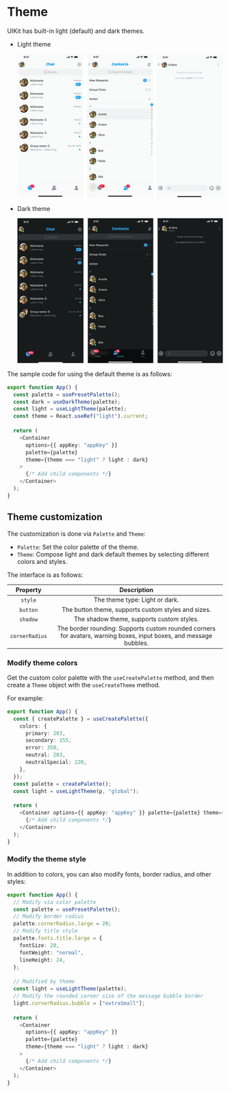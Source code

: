 # Theme

UIKit has built-in light (default) and dark themes. 

- Light theme

  ![Light theme](../../assets/images/light_theme.png)

- Dark theme

  ![Dark theme](../../assets/images/dark_theme.png)

The sample code for using the default theme is as follows:

```typescript
export function App() {
  const palette = usePresetPalette();
  const dark = useDarkTheme(palette);
  const light = useLightTheme(palette);
  const theme = React.useRef("light").current;

  return (
    <Container
      options={{ appKey: "appKey" }}
      palette={palette}
      theme={theme === "light" ? light : dark}
    >
      {/* Add child components */}
    </Container>
  );
}
```

## Theme customization

The customization is done via `Palette` and `Theme`:

- `Palette`: Set the color palette of the theme.
- `Theme`: Compose light and dark default themes by selecting different colors and styles.

The interface is as follows:

| Property | Description |
|:---:|:---:|
| `style` | The theme type: Light or dark. |
| `button` | The button theme, supports custom styles and sizes. |
| `shadow` | The shadow theme, supports custom styles. |
| `cornerRadius` | The border rounding: Supports custom rounded corners for avatars, warning boxes, input boxes, and message bubbles. |

### Modify theme colors

Get the custom color palette with the `useCreatePalette` method, and then create a `Theme` object with the `useCreateTheme` method.

For example:

```typescript
export function App() {
  const { createPalette } = useCreatePalette({
    colors: {
      primary: 203,
      secondary: 155,
      error: 350,
      neutral: 203,
      neutralSpecial: 220,
    },
  });
  const palette = createPalette();
  const light = useLightTheme(p, "global");

  return (
    <Container options={{ appKey: "appKey" }} palette={palette} theme={light}>
      {/* Add child components */}
    </Container>
  );
}
```

### Modify the theme style

In addition to colors, you can also modify fonts, border radius, and other styles:

```typescript
export function App() {
  // Modify via color palette
  const palette = usePresetPalette();
  // Modify border radius
  palette.cornerRadius.large = 20;
  // Modify title style
  palette.fonts.title.large = {
    fontSize: 20,
    fontWeight: "normal",
    lineHeight: 24,
  };

  // Modified by theme
  const light = useLightTheme(palette);
  // Modify the rounded corner size of the message bubble border
  light.cornerRadius.bubble = ["extraSmall"];

  return (
    <Container
      options={{ appKey: "appKey" }}
      palette={palette}
      theme={theme === "light" ? light : dark}
    >
      {/* Add child components */}
    </Container>
  );
}
```